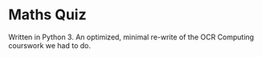 # Maths Quiz

Written in Python 3.
An optimized, minimal re-write of the OCR Computing courswork we had to do.
